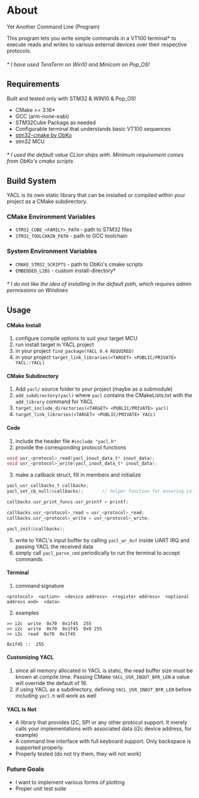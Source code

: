 # About
Yet Another Command Line (Program)

This program lets you write simple commands in a VT100 terminal* to execute reads and writes to various
external devices over their respective protocols.

###### \* I have used TeraTerm on Win10 and Minicom on Pop_OS!

## Requirements 
Built and tested only with STM32 & WIN10 & Pop_OS!

* CMake >= 3.16*
* GCC (arm-none-eabi)
* STM32Cube Package as needed
* Configurable terminal that understands basic VT100 sequences
* [stm32-cmake by ObKo](https://github.com/ObKo/stm32-cmake)
* stm32 MCU

###### \* I used the default value CLion ships with. Minimum requirement comes from ObKo's cmake scripts

## Build System
YACL is its own static library that can be installed or compiled within your project as a CMake subdirectory.

### CMake Environment Variables

* `STM32_CUBE_<FAMILY>_PATH` - path to STM32 files
* `STM32_TOOLCHAIN_PATH` - path to GCC toolchain

### System Environment Variables

* `CMAKE_STM32_SCRIPTS` - path to ObKo's cmake scripts 
* `EMBEDDED_LIBS` - custom install-directory*

###### \* I do not like the idea of installing in the default path, which requires admin permissions on Windows

## Usage
#### CMake Install
1. configure compile options to suit your target MCU 
2. run install target in YACL project
3. in your project `find_package(YACL 0.4 REQUIRED)`
4. in your project `target_link_libraries(<TARGET> <PUBLIC/PRIVATE> YACL::YACL)`

#### CMake Subdirectory
1. Add `yacl/` source folder to your project (maybe as a submodule)
2. `add_subdirectory(yacl)` where `yacl` contains the CMakeLists.txt with the `add_library` command for YACL
3. `target_include_directories(<TARGET> <PUBLIC/PRIVATE> yacl)`
4. `target_link_libraries(<TARGET> <PUBLIC/PRIVATE> YACL)`

#### Code

1. include the header file `#include "yacl.h"`
2. provide the corresponding protocol functions 

```C
void usr_<protocol>_read(yacl_inout_data_t* inout_data);
void usr_<protocol>_write(yacl_inout_data_t* inout_data);
```
3. make a callback struct, fill in members and initialize

```C
yacl_usr_callbacks_t callbacks;
yacl_set_cb_null(&callbacks);       // helper function for ensuring callback validity

callbacks.usr_print_funcs.usr_printf = printf;

callbacks.usr_<protocol>_read = usr_<protocol>_read;
callbacks.usr_<protocol>_write = usr_<protocol>_write;

yacl_init(&callbacks);
```

5. write to YACL's input buffer by calling `yacl_wr_buf` inside UART IRQ and passing YACL the received data
6. simply call `yacl_parse_cmd` periodically to run the terminal to accept commands

#### Terminal

1. command signature
```
<protocol>  <action>  <device address>  <register address>  <optional address end>  <data>
```

2. examples
```
>> i2c  write  0x70  0x1f45  255
>> i2c  write  0x70  0x1f45  0x0 255
>> i2c  read  0x70  0x1f45

0x1f45 ::  255
```

#### Customizing YACL
1. since all memory allocated in YACL is static, the read buffer size must be known at compile time. Passing CMake `YACL_USR_INOUT_BFR_LEN` a value will override the default of 16.
2. if using YACL as a subdirectory, defining `YACL_USR_INOUT_BFR_LEN` before including `yacl.h` will work as well

#### YACL Is Not
* A library that provides I2C, SPI or any other protocol support. It merely calls your implementations with associated data (i2c device address, for example)
* A command line interface with full keyboard support. Only backspace is supported properly.
* Properly tested (do not try them, they will not work)

### Future Goals
* I want to implement various forms of plotting
* Proper unit test suite
